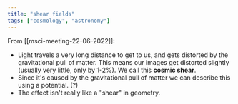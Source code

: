 ```yaml
---
title: "shear fields"
tags: ["cosmology", "astronomy"]
--- 
```


From [[msci-meeting-22-06-2022]]:

- Light travels a very long distance to get to us, and gets distorted by the gravitational pull of matter. This means our images get distorted slightly (usually very little, only by 1-2%). We call this **cosmic shear**.
- Since it's caused by the gravitational pull of matter we can describe this using a potential. (?)
- The effect isn't really like a "shear" in geometry.